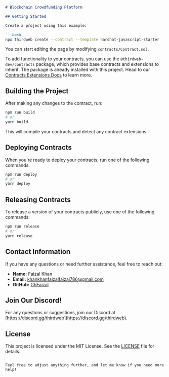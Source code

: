 ```markdown
# Blockchain Crowdfunding Platform

## Getting Started

Create a project using this example:

```bash
npx thirdweb create --contract --template hardhat-javascript-starter
```

You can start editing the page by modifying `contracts/Contract.sol`.

To add functionality to your contracts, you can use the `@thirdweb-dev/contracts` package, which provides base contracts and extensions to inherit. The package is already installed with this project. Head to our [Contracts Extensions Docs](https://portal.thirdweb.com/contractkit) to learn more.

## Building the Project

After making any changes to the contract, run:

```bash
npm run build
# or
yarn build
```

This will compile your contracts and detect any contract extensions.

## Deploying Contracts

When you're ready to deploy your contracts, run one of the following commands:

```bash
npm run deploy
# or
yarn deploy
```

## Releasing Contracts

To release a version of your contracts publicly, use one of the following commands:

```bash
npm run release
# or
yarn release
```

## Contact Information

If you have any questions or need further assistance, feel free to reach out:

- **Name:** Faizal Khan
- **Email:** [khankhanfaizalfaizal786@gmail.com](mailto:khankhanfaizalfaizal786@gmail.com)
- **GitHub:** [GhFaizal](https://github.com/GhFaizal)

## Join Our Discord!

For any questions or suggestions, join our Discord at [https://discord.gg/thirdweb](https://discord.gg/thirdweb).

## License

This project is licensed under the MIT License. See the [LICENSE](LICENSE) file for details.
```

Feel free to adjust anything further, and let me know if you need more help!
